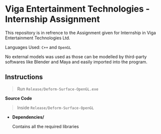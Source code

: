 # Viga Entertainment Technologies - Internship Assignment
This repository is in refrence to the Assignment given for Internship in Viga Entertainment Technologies Ltd.

Languages Used: `C++` and `OpenGL`

No external models was used as those can be modelled by third-party softwares like Blender and Maya and easily imported into the program.  

## Instructions

> Run `Release/Deform-Surface-OpenGL.exe`

**Source Code**

> Inside `Release/Deform-Surface-OpenGL`


- **Dependencies/**

    Contains all the required libraries
